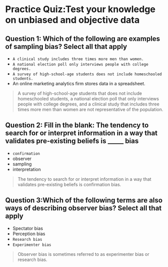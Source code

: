 # Practice Quiz:Test your knowledge on unbiased and objective data

## Question 1: Which of the following are examples of sampling bias? Select all that apply

- `A clinical study includes three times more men than women.`
- `A national election poll only interviews people with college degrees.`
- `A survey of high-school-age students does not include homeschooled students.`
- An online marketing analytics firm stores data in a spreadsheet.

> A survey of high-school-age students that does not include homeschooled students, a national election poll that only interviews people with college degrees, and a clinical study that includes three times more men than women are not representative of the population.

## Question 2: Fill in the blank: The tendency to search for or interpret information in a way that validates pre-existing beliefs is _____ bias

- `confirmation`
- observer
- sampling
- interpretation

> The tendency to search for or interpret information in a way that validates pre-existing beliefs is confirmation bias.

## Question 3:Which of the following terms are also ways of describing observer bias? Select all that apply

- Spectator bias
- Perception bias
- `Research bias`
- `Experimenter bias`

> Observer bias is sometimes referred to as experimenter bias or research bias.
